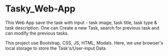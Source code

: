 # Tasky_Web-App

This Web App save the task with input - task image, task title, task type & task description.
One can Create a new Task, search for previous task and can modify the previous tasks.

This project use Bootstrap, CSS, JS, HTML, Modals.
Here, we use browser's local storage to store the Task's/User-input Data